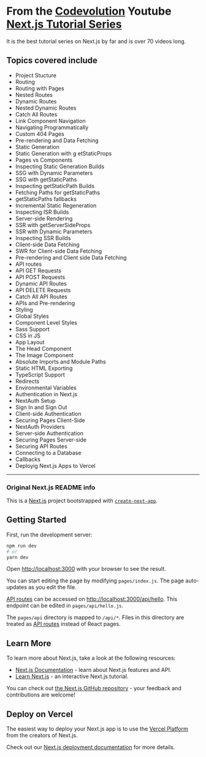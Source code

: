 # From the [Codevolution](https://youtube.com/codevolution) Youtube [Next.js Tutorial Series](https://youtube.com/playlist?list=PLC3y8-rFHvwgC9mj0qv972IO5DmD-H0ZH)

It is the best tutorial series on Next.js by far and is over 70 videos long.

## Topics covered include

- Project Stucture
- Routing
- Routing with Pages
- Nested Routes
- Dynamic Routes
- Nested Dynamic Routes
- Catch All Routes
- Link Component Navigation
- Navigating Programmatically
- Custom 404 Pages
- Pre-rendering and Data Fetching
- Static Generation
- Static Generation with g etStaticProps
- Pages vs Components
- Inspecting Static Generation Builds
- SSG with Dynamic Parameters
- SSG with getStaticPaths
- Inspecting getStaticPath Builds
- Fetching Paths for getStaticPaths
- getStaticPaths fallbacks
- Incremental Static Regeneration
- Inspecting ISR Builds
- Server-side Rendering
- SSR with getServerSideProps
- SSR with Dynamic Parameters
- Inspecting SSR Builds
- Client-side Data Fetching
- SWR for Client-side Data Fetching
- Pre-rendering and Client side Data Fetching
- API routes
- API GET Requests
- API POST Requests
- Dynamic API Routes
- API DELETE Requests
- Catch All API Routes
- APIs and Pre-rendering
- Styling
- Global Styles
- Component Level Styles
- Sass Support
- CSS in JS
- App Layout
- The Head Component
- The Image Component
- Absolute Imports and Module Paths
- Static HTML Exporting
- TypeScript Support
- Redirects
- Environmental Variables
- Authentication in Next.js
- NextAuth Setup
- Sign In and Sign Out
- Client-side Authentication
- Securing Pages Client-Side
- NextAuth Providers
- Server-side Authentication
- Securing Pages Server-side
- Securing API Routes
- Connecting to a Database
- Callbacks
- Deployig Next.js Apps to Vercel

---

### Original Next.js README info

This is a [Next.js](https://nextjs.org/) project bootstrapped with [`create-next-app`](https://github.com/vercel/next.js/tree/canary/packages/create-next-app).

## Getting Started

First, run the development server:

```bash
npm run dev
# or
yarn dev
```

Open [http://localhost:3000](http://localhost:3000) with your browser to see the result.

You can start editing the page by modifying `pages/index.js`. The page auto-updates as you edit the file.

[API routes](https://nextjs.org/docs/api-routes/introduction) can be accessed on [http://localhost:3000/api/hello](http://localhost:3000/api/hello). This endpoint can be edited in `pages/api/hello.js`.

The `pages/api` directory is mapped to `/api/*`. Files in this directory are treated as [API routes](https://nextjs.org/docs/api-routes/introduction) instead of React pages.

## Learn More

To learn more about Next.js, take a look at the following resources:

- [Next.js Documentation](https://nextjs.org/docs) - learn about Next.js features and API.
- [Learn Next.js](https://nextjs.org/learn) - an interactive Next.js tutorial.

You can check out [the Next.js GitHub repository](https://github.com/vercel/next.js/) - your feedback and contributions are welcome!

## Deploy on Vercel

The easiest way to deploy your Next.js app is to use the [Vercel Platform](https://vercel.com/new?utm_medium=default-template&filter=next.js&utm_source=create-next-app&utm_campaign=create-next-app-readme) from the creators of Next.js.

Check out our [Next.js deployment documentation](https://nextjs.org/docs/deployment) for more details.
